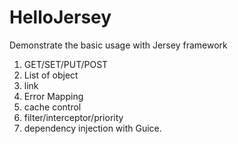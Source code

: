 # HelloJersey
Demonstrate the basic usage with Jersey framework

1. GET/SET/PUT/POST
2. List of object
3. link
4. Error Mapping
5. cache control
6. filter/interceptor/priority
7. dependency injection with Guice.

